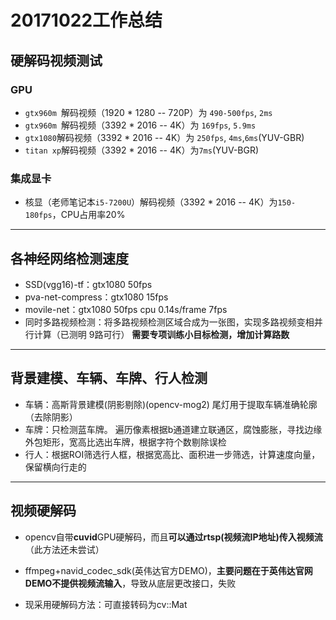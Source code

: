 # 20171022工作总结

## 硬解码视频测试

### GPU

* `gtx960m `解码视频（1920 * 1280 -- 720P）为  `490-500fps`, `2ms`
* `gtx960m `解码视频（3392 * 2016 -- 4K）为  `169fps`, `5.9ms`
* `gtx1080`解码视频（3392 * 2016 -- 4K）为 `250fps`, `4ms`,`6ms`(YUV-GBR)
* `titan xp`解码视频（3392 * 2016 -- 4K）为`7ms`(YUV-BGR)

### 集成显卡

* 核显（老师笔记本`i5-7200U`）解码视频（3392 * 2016 -- 4K）为`150-180fps`，CPU占用率20%

***

## 各神经网络检测速度

* SSD(vgg16)-tf：gtx1080 50fps
* pva-net-compress：gtx1080 15fps
* movile-net：gtx1080 50fps       cpu 0.14s/frame    7fps
* 同时多路视频检测：将多路视频检测区域合成为一张图，实现多路视频变相并行计算（已测明 9路可行）  **需要专项训练小目标检测，增加计算路数**

***

## 背景建模、车辆、车牌、行人检测

* 车辆：高斯背景建模(阴影剔除)(opencv-mog2)  尾灯用于提取车辆准确轮廓（去除阴影）
* 车牌：只检测蓝车牌。 遍历像素根据b通道建立联通区，腐蚀膨胀，寻找边缘外包矩形，宽高比选出车牌，根据字符个数剔除误检
* 行人：根据ROI筛选行人框，根据宽高比、面积进一步筛选，计算速度向量，保留横向行走的

***

## 视频硬解码

* opencv自带**cuvid**GPU硬解码，而且**可以通过rtsp(视频流IP地址)传入视频流**（此方法还未尝试）

* ffmpeg+navid_codec_sdk(英伟达官方DEMO)，**主要问题在于英伟达官网DEMO不提供视频流输入**，导致从底层更改接口，失败

* 现采用硬解码方法：可直接转码为cv::Mat

  [ffmpeg(cuvid)+opencv]: https://github.com/chinahbcq/ffmpeg_hw_decode.git

